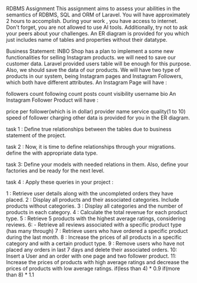 RDBMS Assignment
This assignment aims to assess your abilities in the semantics of RDBMS, SQL and ORM of Laravel. You will have approximately 2 hours to accomplish. During your work , you have access to internet. Don't forget, you are not allowed to use AI tools. Additionally, try not to ask your peers about your challenges. An ER diagram is provided for you which just includes name of tables and properties without their datatype.

Business Statement:
INBO Shop has a plan to implement a some new functionalities for selling Instagram products. we will need to save our customer data. Laravel provided users table will be enough for this purpose. Also, we should save the data of our products. We will have two type of products in our system, being Instagram pages and Instagram Followers, which both have different attributes.
An Instagram Page will have :

followers count
following count
posts count
visibility
username
bio
An Instagram Follower Product will have :

price per follower(which is in dollar)
provider name
service quality(1 to 10)
speed of follower charging
other data is provided for you in the ER diagram.

task 1 :
Define true relationships between the tables due to business statement of the project.

task 2 :
Now, it is time to define relationships through your migrations. define the with appropriate data type.

task 3:
Define your models with needed relations in them. Also, define your factories and be ready for the next level.

task 4 :
Apply these queries in your project :

1 : Retrieve user details along with the uncompleted orders they have placed.
2 : Display all products and their associated categories. Include products without categories.
3 : Display all categories and the number of products in each category.
4 : Calculate the total revenue for each product type.
5 : Retrieve 5 products with the highest average ratings, considering reviews.
6: - Retrieve all reviews associated with a specific product type (has many through)
7 : Retrieve users who have ordered a specific product during the last month.
8 : Increase the prices of all products in a specific category and with a certain product type.
9 : Remove users who have not placed any orders in last 7 days and delete their associated orders.
10: Insert a User and an order with one page and two follower product.
11: Increase the prices of products with high average ratings and decrease the prices of products with low average ratings. if(less than 4) * 0.9 if(more than 8) * 1.1
